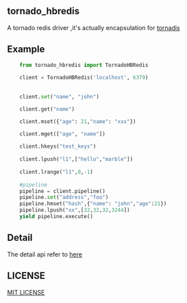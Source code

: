## tornado_hbredis 
 A tornado redis driver ,it's actually encapsulation  for [tornadis](https://github.com/thefab/tornadis)

## Example
```python
    from tornado_hbredis import TornadoHBRedis
    
    client = TornadoHBRedis('localhost', 6379)
    
 
    client.set("name", "john")

    client.get("name")

    client.mset({"age": 21,"name": "xxx"})

    client.mget(["age", "name"])
 
    client.hkeys("test_keys")
    
    client.lpush("l1",["hello","marble"])
    
    client.lrange("l1",0,-1)
    
    #pipeline
    pipeline = client.pipeline()
    pipeline.set("address","foo")
    pipeline.hmset("hash",{"name": "john","age":21})
    pipeline.lpush("xx",[32,32,32,3244])
    yield pipeline.execute()
```

## Detail
  The detail api refer to [here](tornado_hbredis.py)
  

## LICENSE
  [MIT LICENSE](LICENSE)  
